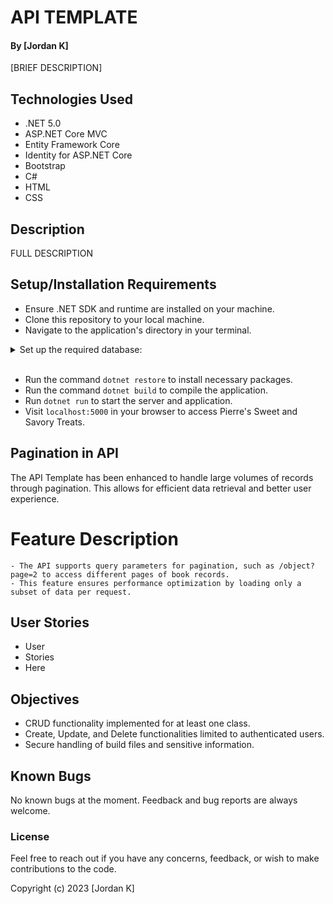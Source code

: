 # API TEMPLATE

#### By **[Jordan K]**

[BRIEF DESCRIPTION]

## Technologies Used

- .NET 5.0
- ASP.NET Core MVC
- Entity Framework Core
- Identity for ASP.NET Core
- Bootstrap
- C#
- HTML
- CSS

## Description

FULL DESCRIPTION

## Setup/Installation Requirements

- Ensure .NET SDK and runtime are installed on your machine.
- Clone this repository to your local machine.
- Navigate to the application's directory in your terminal.

<details>
<summary>Set up the required database:</summary>

1. Create an `appsettings.json` file in the application's root directory with the following content (adjust the connection string as needed based on your SQL setup):

```json
{
  "ConnectionStrings": {
    "DefaultConnection": "Server=localhost;Port=3306;database=treatdb;uid=YOUR_USERNAME;pwd=YOUR_PASSWORD;"
  }
}

```

2. Replace YOUR_USERNAME and YOUR_PASSWORD with your SQL server's username and password.
</details>
<br>

- Run the command ```dotnet restore``` to install necessary packages.
- Run the command ```dotnet build``` to compile the application.
- Run ```dotnet run``` to start the server and application.
- Visit ```localhost:5000``` in your browser to access Pierre's Sweet and Savory Treats.

## Pagination in API
The API Template has been enhanced to handle large volumes of records through pagination. This allows for efficient data retrieval and better user experience.

# Feature Description

    - The API supports query parameters for pagination, such as /object?page=2 to access different pages of book records.
    - This feature ensures performance optimization by loading only a subset of data per request.

## User Stories

   - User
   - Stories 
   - Here

## Objectives

  - CRUD functionality implemented for at least one class.
  - Create, Update, and Delete functionalities limited to authenticated users.
  - Secure handling of build files and sensitive information.

## Known Bugs

No known bugs at the moment.
Feedback and bug reports are always welcome.

### License

Feel free to reach out if you have any concerns, feedback, or wish to make contributions to the code. 

Copyright (c) 2023 [Jordan K]